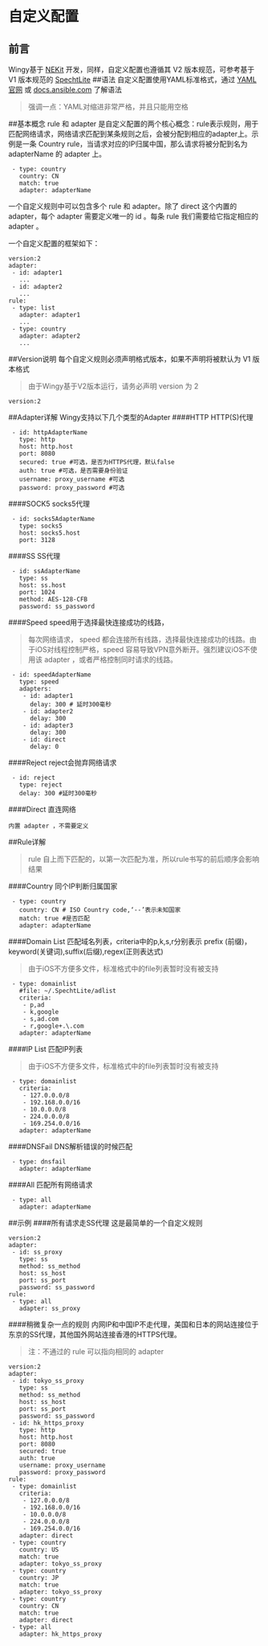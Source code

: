 # 自定义配置
## 前言
Wingy基于 [NEKit](https://github.com/zhuhaow/NEKit) 开发，同样，自定义配置也遵循其 V2 版本规范，可参考基于 V1 版本规范的 [SpechtLite](https://github.com/zhuhaow/SpechtLite) 
##语法
自定义配置使用YAML标准格式，通过 [YAML官网](http://www.yaml.org/) 或 [docs.ansible.com](http://docs.ansible.com/ansible/YAMLSyntax.html) 了解语法

> 强调一点：YAML对缩进非常严格，并且只能用空格


##基本概念
rule 和 adapter 是自定义配置的两个核心概念：rule表示规则，用于匹配网络请求，网络请求匹配到某条规则之后，会被分配到相应的adapter上。示例是一条 Country rule，当请求对应的IP归属中国，那么请求将被分配到名为 adapterName 的 adapter 上。

```
 - type: country
   country: CN
   match: true
   adapter: adapterName
```
       
一个自定义规则中可以包含多个 rule 和 adapter。除了 direct 这个内置的 adapter，每个 adapter 需要定义唯一的 id 。每条 rule 我们需要给它指定相应的 adapter 。

一个自定义配置的框架如下：

```
version:2
adapter:
 - id: adapter1
   ...
 - id: adapter2
   ...
rule:
 - type: list
   adapter: adapter1
   ...
 - type: country
   adapter: adapter2
   ...
```
##Version说明
每个自定义规则必须声明格式版本，如果不声明将被默认为 V1 版本格式
>由于Wingy基于V2版本运行，请务必声明 version 为 2

```
version:2

```


##Adapter详解
Wingy支持以下几个类型的Adapter
####HTTP
HTTP(S)代理

```
 - id: httpAdapterName
   type: http
   host: http.host
   port: 8080
   secured: true #可选，是否为HTTPS代理，默认false
   auth: true #可选，是否需要身份验证
   username: proxy_username #可选
   password: proxy_password #可选
```
####SOCK5
socks5代理

```
 - id: socks5AdapterName
   type: socks5
   host: socks5.host
   port: 3128
```
####SS
SS代理

```
 - id: ssAdapterName
   type: ss
   host: ss.host
   port: 1024
   method: AES-128-CFB
   password: ss_password
```
####Speed
speed用于选择最快连接成功的线路，
>每次网络请求， speed 都会连接所有线路，选择最快连接成功的线路。由于iOS对线程控制严格，speed 容易导致VPN意外断开。强烈建议iOS不使用该 adapter ，或者严格控制同时请求的线路。

```
 - id: speedAdapterName
   type: speed
   adapters:
    - id: adapter1
      delay: 300 # 延时300毫秒
    - id: adapter2
      delay: 300
    - id: adapter3
      delay: 300
    - id: direct
      delay: 0
```
####Reject
reject会抛弃网络请求

```
 - id: reject
   type: reject
   delay: 300 #延时300毫秒
```
####Direct
直连网络

```
内置 adapter ，不需要定义
```
##Rule详解
>rule 自上而下匹配的，以第一次匹配为准，所以rule书写的前后顺序会影响结果

####Country
同个IP判断归属国家

```
 - type: country
   country: CN # ISO Country code,‘--’表示未知国家
   match: true #是否匹配
   adapter: adapterName
```
####Domain List
匹配域名列表，criteria中的p,k,s,r分别表示 prefix (前缀)，keyword(关键词),suffix(后缀),regex(正则表达式)

>由于iOS不方便多文件，标准格式中的file列表暂时没有被支持

```
 - type: domainlist
   #file: ~/.SpechtLite/adlist
   criteria:
    - p,ad
    - k,google
    - s,ad.com
    - r,google+.\.com
   adapter: adapterName
```

####IP List
匹配IP列表

>由于iOS不方便多文件，标准格式中的file列表暂时没有被支持

```
 - type: domainlist
   criteria:
    - 127.0.0.0/8
    - 192.168.0.0/16
    - 10.0.0.0/8
    - 224.0.0.0/8
    - 169.254.0.0/16
   adapter: adapterName
```
####DNSFail
DNS解析错误的时候匹配

```
 - type: dnsfail
   adapter: adapterName
```
####All
匹配所有网络请求

```
 - type: all
   adapter: adapterName
```
##示例
####所有请求走SS代理
这是最简单的一个自定义规则

```
version:2
adapter:
 - id: ss_proxy
   type: ss
   method: ss_method
   host: ss_host
   port: ss_port
   password: ss_password
rule:
 - type: all
   adapter: ss_proxy
```
####稍微复杂一点的规则
内网IP和中国IP不走代理，美国和日本的网站连接位于东京的SS代理，其他国外网站连接香港的HTTPS代理。
>注：不通过的 rule 可以指向相同的 adapter


```
version:2
adapter:
 - id: tokyo_ss_proxy
   type: ss
   method: ss_method
   host: ss_host
   port: ss_port
   password: ss_password
 - id: hk_https_proxy
   type: http
   host: http.host
   port: 8080
   secured: true
   auth: true
   username: proxy_username
   password: proxy_password
rule:
 - type: domainlist
   criteria:
    - 127.0.0.0/8
    - 192.168.0.0/16
    - 10.0.0.0/8
    - 224.0.0.0/8
    - 169.254.0.0/16
   adapter: direct
 - type: country
   country: US
   match: true
   adapter: tokyo_ss_proxy
 - type: country
   country: JP
   match: true
   adapter: tokyo_ss_proxy
 - type: country
   country: CN
   match: true
   adapter: direct
 - type: all
   adapter: hk_https_proxy
```